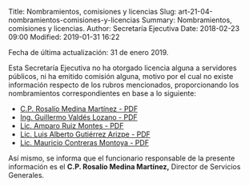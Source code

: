 Title: Nombramientos, comisiones y licencias
Slug: art-21-04-nombramientos-comisiones-y-licencias
Summary: Nombramientos, comisiones y licencias.
Author: Secretaría Ejecutiva
Date: 2018-02-23 09:00
Modified: 2019-01-31 16:22


Fecha de última actualización: 31 de enero 2019.

Esta Secretaría Ejecutiva no ha otorgado licencia alguna a servidores públicos, ni ha emitido comisión alguna, motivo por el cual no existe información respecto de los rubros mencionados, proporcionando los nombramientos correspondientes en base a lo siguiente:

* [C.P. Rosalío Medina Martínez - PDF](nombramiento-servicios-generales.pdf)
* [Ing. Guillermo Valdés Lozano - PDF](nombramiento-sistemas-de-informacion.pdf)
* [Lic. Amparo Ruiz Montes - PDF](nombramiento-vinculacion-interinstitucional.pdf)
* [Lic. Luis Alberto Gutiérrez Arizpe - PDF](nombramiento-diagnostico-y-politicas-publicas.pdf)
* [Lic. Mauricio Contreras Montoya - PDF](nombramiento-asuntos-juridicos.pdf)

Así mismo, se informa que el funcionario responsable de la presente información es el **C.P. Rosalío Medina Martínez,** Director de Servicios Generales.
